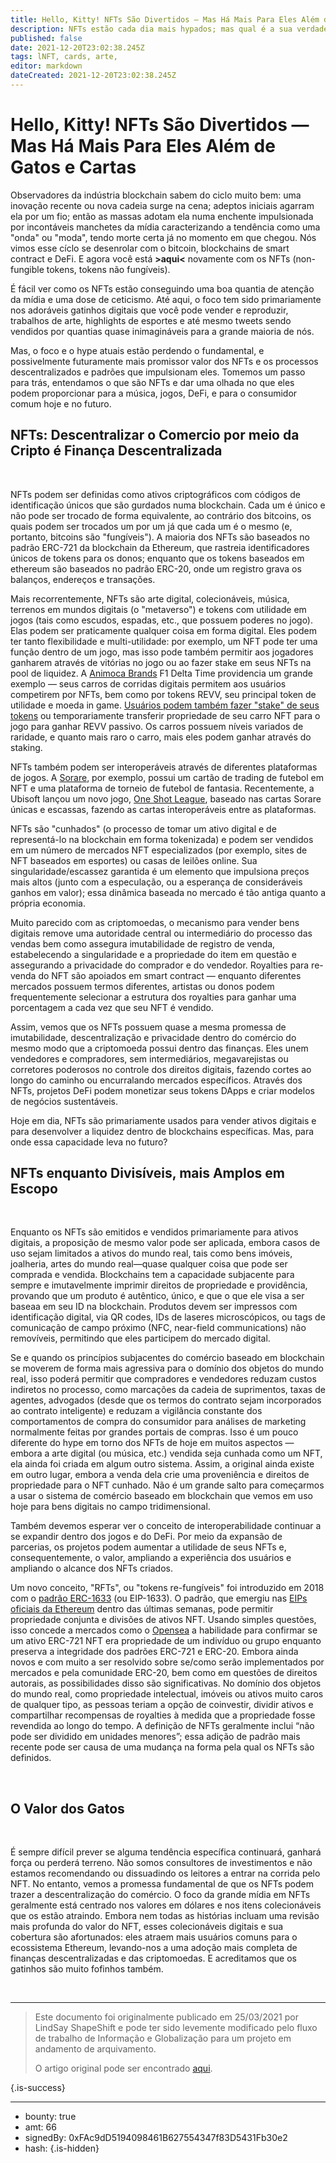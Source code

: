 ```yaml
---
title: Hello, Kitty! NFTs São Divertidos — Mas Há Mais Para Eles Além de Gatos e Cartas
description: NFTs estão cada dia mais hypados; mas qual é a sua verdadeira promessa? 
published: false
date: 2021-12-20T23:02:38.245Z
tags: lNFT, cards, arte, 
editor: markdown
dateCreated: 2021-12-20T23:02:38.245Z
---
```


# Hello, Kitty! NFTs São Divertidos — Mas Há Mais Para Eles Além de Gatos e Cartas

Observadores da indústria blockchain sabem do ciclo muito bem: uma inovação recente ou nova cadeia surge na cena; adeptos iniciais agarram ela por um fio; então as massas adotam ela numa enchente impulsionada por incontáveis manchetes da mídia caracterizando a tendência como uma "onda" ou "moda", tendo morte certa já no momento em que chegou. Nós vimos esse cíclo se desenrolar com o bitcoin, blockchains de smart contract e DeFi. E agora você está **>aqui<** novamente com os NFTs (non-fungible tokens, tokens não fungíveis).<br/>

É fácil ver como os NFTs estão conseguindo uma boa quantia de atenção da mídia e uma dose de ceticismo. Até aqui, o foco tem sido primariamente nos adoráveis gatinhos digitais que você pode vender e reproduzir, trabalhos de arte, highlights de esportes e até mesmo tweets sendo vendidos por quantias quase inimagináveis para a grande maioria de nós. 

Mas, o foco e o hype atuais estão perdendo o fundamental, e possivelmente futuramente mais promissor valor dos NFTs e os processos descentralizados e padrões que impulsionam eles. Tomemos um passo para trás, entendamos o que são NFTs e dar uma olhada no que eles podem proporcionar para a música, jogos, DeFi, e para o consumidor comum hoje e no futuro.<br/>

## **NFTs: Descentralizar o Comercio por meio da Cripto é Finança Descentralizada**

<br/>

NFTs podem ser definidas como ativos criptográficos com códigos de identificação únicos que são gurdados numa blockchain. Cada um é único e não pode ser trocado de forma equivalente, ao contrário dos bitcoins, os quais podem ser trocados um por um já que cada um é o mesmo (e, portanto, bitcoins são "fungíveis"). A maioria dos NFTs são baseados no padrão ERC-721 da blockchain da Ethereum, que rastreia identificadores  únicos de tokens para os donos; enquanto que os tokens baseados em ethereum são baseados no padrão ERC-20, onde um registro grava os balanços, endereços e transações. <br/>

Mais recorrentemente, NFTs são arte digital, colecionáveis, música, terrenos em mundos digitais (o "metaverso") e tokens com utilidade em jogos (tais como escudos, espadas, etc., que possuem poderes no jogo). Elas podem ser praticamente qualquer coisa em forma digital. Eles podem ter tanto flexibilidade e multi-utilidade: por exemplo, um NFT pode ter uma função dentro de um jogo, mas isso pode também permitir aos jogadores ganharem através de vitórias no jogo ou ao fazer stake em seus NFTs na pool de liquidez. A [Animoca Brands](https://www.animocabrands.com/) F1 Delta Time providencia um grande exemplo — seus carros de corridas digitais permitem aos usuários competirem por NFTs, bem como por tokens REVV, seu principal token de utilidade e moeda in game. [Usuários podem também fazer "stake" de seus tokens](https://www.animocabrands.com/f1deltatime-launches-2nd-staking) ou temporariamente transferir propriedade de seu carro NFT para o jogo para ganhar REVV passivo. Os carros possuem níveis variados de raridade, e quanto mais raro o carro, mais eles podem ganhar através do staking.<br/>

NFTs também podem ser interoperáveis através de diferentes plataformas de jogos. A [Sorare](https://sorare.com/r/franksmooth?gclid=CjwKCAjwgOGCBhAlEiwA7FUXknQF_M1Kr7TONsWF3pOwY65B9ffvZTquwVZbKLUh1FPPdBx05jjL-RoCsPcQAvD_BwE), por exemplo, possui um cartão de trading de futebol em NFT e uma plataforma de torneio de futebol de fantasia. Recentemente, a Ubisoft lançou um novo jogo, [One Shot League](https://oneshotleague.ubisoft.com/), baseado nas cartas Sorare únicas e escassas, fazendo as cartas interoperáveis entre as plataformas.<br/>

NFTs são "cunhados" (o processo de tomar um ativo digital e de representá-lo na blockchain em forma tokenizada) e podem ser vendidos em um número de mercados NFT especializados (por exemplo, sites de NFT baseados em esportes) ou casas de leilões online. Sua singularidade/escassez garantida é um elemento que impulsiona preços mais altos (junto com a especulação, ou a esperança de consideráveis ganhos em valor); essa dinâmica baseada no mercado é tão antiga quanto a própria economia.<br/>

Muito parecido com as criptomoedas, o mecanismo para vender bens digitais remove uma autoridade central ou intermediário do processo das vendas bem como assegura imutabilidade de registro de venda, estabelecendo a singularidade e a propriedade do item em questão e assegurando a privacidade do comprador e do vendedor. Royalties para re-venda do NFT são apoiados em smart contract — enquanto diferentes mercados possuem termos diferentes, artistas ou donos podem frequentemente selecionar a estrutura dos royalties para ganhar uma porcentagem a cada vez que seu NFT é vendido.<br/>

Assim, vemos que os NFTs possuem quase a mesma promessa de imutabilidade, descentralização e privacidade dentro do comércio do mesmo modo que a criptomoeda possui dentro das finanças. Eles unem vendedores e compradores, sem intermediários, megavarejistas ou corretores poderosos no controle dos direitos digitais, fazendo cortes ao longo do caminho ou encurralando mercados específicos. Através dos NFTs, projetos DeFi podem monetizar seus tokens DApps e criar modelos de negócios sustentáveis.<br/>

Hoje em dia, NFTs são primariamente usados para vender ativos digitais e para desenvolver a liquidez dentro de blockchains específicas. Mas, para onde essa capacidade leva no futuro? 

## **NFTs enquanto Divisíveis, mais Amplos em Escopo**

<br/>

Enquanto os NFTs são emitidos e vendidos primariamente para ativos digitais, a proposição de mesmo valor pode ser aplicada, embora casos de uso sejam limitados a ativos do mundo real, tais como bens imóveis, joalheria, artes do mundo real—quase qualquer coisa que pode ser comprada e vendida. Blockchains tem a capacidade subjacente para sempre e imutavelmente imprimir direitos de propriedade e providência, provando que um produto é autêntico, único, e que o que ele visa a ser baseaa em seu ID na blockchain. Produtos devem ser impressos com identificação digital, via QR codes, IDs de laseres microscópicos, ou tags de comunicação de campo próximo (NFC, near-field communications) não removíveis, permitindo que eles participem do mercado digital. 

Se e quando os princípios subjacentes do comércio baseado em blockchain se moverem de forma mais agressiva para o domínio dos objetos do mundo real, isso poderá permitir que compradores e vendedores reduzam custos indiretos no processo, como marcações da cadeia de suprimentos, taxas de agentes, advogados (desde que os termos do contrato sejam incorporados ao contrato inteligente) e reduzam a vigilância constante dos comportamentos de compra do consumidor para análises de marketing normalmente feitas por grandes portais de compras. Isso é um pouco diferente do hype em torno dos NFTs de hoje em muitos aspectos — embora a arte digital (ou música, etc.) vendida seja cunhada como um NFT, ela ainda foi criada em algum outro sistema. Assim, a original ainda existe em outro lugar, embora a venda dela crie uma proveniência e direitos de propriedade para o NFT cunhado. Não é um grande salto para começarmos a usar o sistema de comércio baseado em blockchain que vemos em uso hoje para bens digitais no campo tridimensional.<br/>

Também devemos esperar ver o conceito de interoperabilidade continuar a se expandir dentro dos jogos e do DeFi. Por meio da expansão de parcerias, os projetos podem aumentar a utilidade de seus NFTs e, consequentemente, o valor, ampliando a experiência dos usuários e ampliando o alcance dos NFTs criados.<br/>

Um novo conceito, "RFTs", ou "tokens re-fungíveis" foi introduzido em 2018 com o [padrão ERC-1633](https://github.com/ethereum/EIPs/issues/1634) (ou EIP-1633). O padrão, que emergiu nas [EIPs oficiais da Ethereum](https://github.com/ethereum/eips) dentro das últimas semanas, pode permitir propriedade conjunta e divisões de ativos NFT. Usando simples questões, isso concede a mercados como o [Opensea](https://opensea.io/) a habilidade para confirmar se um ativo ERC-721 NFT era propriedade de um indivíduo ou grupo enquanto preserva a integridade dos padrões ERC-721 e ERC-20. Embora ainda novos e com muito a ser resolvido sobre se/como serão implementados por mercados e pela comunidade ERC-20, bem como em questões de direitos autorais, as possibilidades disso são significativas. No domínio dos objetos do mundo real, como propriedade intelectual, imóveis ou ativos muito caros de qualquer tipo, as pessoas teriam a opção de coinvestir, dividir ativos e compartilhar recompensas de royalties à medida que a propriedade fosse revendida ao longo do tempo. A definição de NFTs geralmente inclui “não pode ser dividido em unidades menores”; essa adição de padrão mais recente pode ser causa de uma mudança na forma pela qual os NFTs são definidos.

<br/>

## **O Valor dos Gatos**

<br/>

É sempre difícil prever se alguma tendência específica continuará, ganhará força ou perderá terreno. Não somos consultores de investimentos e não estamos recomendando ou dissuadindo os leitores a entrar na corrida pelo NFT. No entanto, vemos a promessa fundamental de que os NFTs podem trazer a descentralização do comércio. O foco da grande mídia em NFTs geralmente está centrado nos valores em dólares e nos itens colecionáveis que os estão atraindo. Embora nem todas as histórias incluam uma revisão mais profunda do valor do NFT, esses colecionáveis digitais e sua cobertura são afortunados: eles atraem mais usuários comuns para o ecossistema Ethereum, levando-nos a uma adoção mais completa de finanças descentralizadas e das criptomoedas. E acreditamos que os gatinhos são muito fofinhos também.

<br/>

---

> Este documento foi originalmente publicado em 25/03/2021 por LindSay ShapeShift e pode ter sido levemente modificado pelo fluxo de trabalho de Informação e Globalização para um projeto em andamento de arquivamento.
>
> O artigo original pode ser encontrado [aqui](https://shapeshift.com/library/hello-kitty-nfts-are-fun-but-theres-more-to-them-than-cats-and-cards).

{.is-success}

---

- bounty: true
- amt: 66
- signedBy: 0xFAc9dD5194098461B627554347f83D5431Fb30e2
- hash: 
{.is-hidden}
